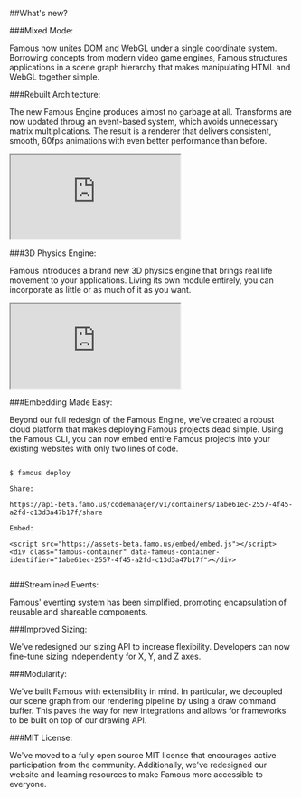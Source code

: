 ##What's new?


###Mixed Mode: 


Famous now unites DOM and WebGL under a single coordinate system. Borrowing concepts from modern video game engines, Famous structures applications in a scene graph hierarchy that makes manipulating HTML and WebGL together simple.


###Rebuilt Architecture: 


The new Famous Engine produces almost no garbage at all. Transforms are now updated throug an event-based system, which avoids unnecessary matrix multiplications. The result is a renderer that delivers consistent, smooth, 60fps animations with even better performance than before.

<iframe src='http://staging.famous.org/examples/index.html?block=layout&detail=false&header=false' scrolling='no' class='code-block' allowtransparency='true'></iframe>


###3D Physics Engine:


Famous introduces a brand new 3D physics engine that brings real life movement to your applications. Living its own module entirely, you can incorporate as little or as much of it as you want.


<iframe src='http://staging.famous.org/examples/index.html?block=physics&detail=false&header=false' scrolling='no' class='code-block' allowtransparency='true'></iframe>


###Embedding Made Easy: 


Beyond our full redesign of the Famous Engine, we've created a robust cloud platform that makes deploying Famous projects dead simple. Using the Famous CLI, you can now embed entire Famous projects into your existing websites with only two lines of code.

<pre><code class="lang-bash">
<span class="blue">$</span> famous deploy

Share: 

<span class="yellow">https://api-beta.famo.us/codemanager/v1/containers/1abe61ec-2557-4f45-a2fd-c13d3a47b17f/share</span>

Embed:

<span class="blue">&lt;script src=&quot;https://assets-beta.famo.us/embed/embed.js&quot;&gt;&lt;/script&gt;
&lt;div class=&quot;famous-container&quot; data-famous-container-identifier=&quot;1abe61ec-2557-4f45-a2fd-c13d3a47b17f&quot;&gt;&lt;/div&gt;</span>

</code></pre>

###Streamlined Events:


Famous' eventing system has been simplified, promoting encapsulation of reusable and shareable components.


###Improved Sizing:


We've redesigned our sizing API to increase flexibility. Developers can now fine-tune sizing independently for X, Y, and Z axes. 


###Modularity: 


We've built Famous with extensibility in mind. In particular, we decoupled our scene graph from our rendering pipeline by using a draw command buffer. This paves the way for new integrations and allows for frameworks to be built on top of our drawing API. 


###MIT License:


We've moved to a fully open source MIT license that encourages active participation from the community.  Additionally, we've redesigned our website and learning resources to make Famous more accessible to everyone. 
